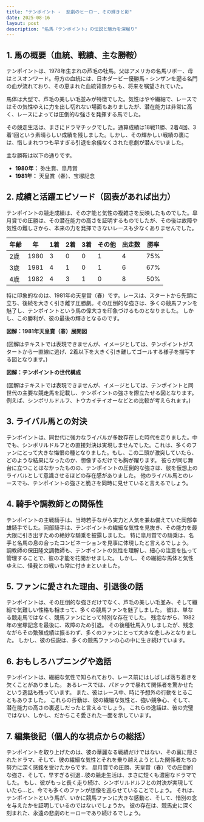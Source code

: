```yaml
---
title: "テンポイント -  悲劇のヒーロー、その輝きと影"
date: 2025-08-16
layout: post
description: "名馬『テンポイント』の伝説と魅力を深堀り"
---
```


## 1. 馬の概要（血統、戦績、主な勝鞍）

テンポイントは、1978年生まれの芦毛の牡馬。父はアメリカの名馬リボー、母はミスオンワード。母方の血統には、日本ダービー優勝馬・シンザンを遡る名門の血が流れており、その恵まれた血統背景からも、将来を嘱望されていた。

馬体は大型で、芦毛の美しい毛並みが特徴でした。気性はやや繊細で、レースではその気性ゆえに力を出し切れない場面もありましたが、潜在能力は非常に高く、レースによっては圧倒的な強さを発揮する馬でした。

その競走生活は、まさにドラマチックでした。通算成績は18戦11勝、2着4回、3着1回という素晴らしい成績を残しました。しかし、その輝かしい戦績の裏には、惜しまれつつも早すぎる引退を余儀なくされた悲劇が潜んでいました。

主な勝鞍は以下の通りです。

* **1980年：** 弥生賞、皐月賞
* **1981年：** 天皇賞（春）、宝塚記念


## 2. 成績と活躍エピソード（図表があれば出力）


テンポイントの競走成績は、その才能と気性の複雑さを反映したものでした。皐月賞での圧勝は、その潜在能力の高さを証明するものでしたが、その後は故障や気性の難しさから、本来の力を発揮できないレースも少なくありませんでした。


| 年齢 | 年   | 1着 | 2着 | 3着 | その他 | 出走数 | 勝率 |
|-----|-----|-----|-----|-----|-------|---------|------|
| 2歳  | 1980 | 3   | 0   | 0   | 1     | 4       | 75%  |
| 3歳  | 1981 | 4   | 1   | 0   | 1     | 6       | 67%  |
| 4歳  | 1982 | 4   | 3   | 1   | 0     | 8       | 50%  |


特に印象的なのは、1981年の天皇賞（春）です。レースは、スタートから先頭に立ち、後続を大きく引き離す圧勝劇。その圧倒的な強さは、多くの競馬ファンを魅了し、テンポイントという馬の偉大さを印象づけるものとなりました。  しかし、この勝利が、彼の最後の輝きとなるのです。


**図解：1981年天皇賞（春）展開図**

(図解はテキストでは表現できませんが、イメージとしては、テンポイントがスタートから一直線に逃げ、2着以下を大きく引き離してゴールする様子を描写する図となります。)


**図解：テンポイントの世代構成**

(図解はテキストでは表現できませんが、イメージとしては、テンポイントと同世代の主要な競走馬を記載し、テンポイントの強さを際立たせる図となります。 例えば、シンボリルドルフ、トウカイテイオーなどとの比較が考えられます。)


## 3. ライバル馬との対決

テンポイントは、同世代に強力なライバルが多数存在した時代を走りました。中でも、シンボリルドルフとの直接対決は実現しませんでした。これは、多くのファンにとって大きな悔恨の種となりました。もし、この二頭が激突していたら、どのような結果になったのか、想像するだけでも胸が躍ります。  彼らが同じ舞台に立つことはなかったものの、テンポイントの圧倒的な強さは、彼を仮想上のライバルとして意識させるほどの存在感がありました。  他のライバル馬とのレースでも、テンポイントの強さと脆さを同時に見せていると言えるでしょう。


## 4. 騎手や調教師との関係性

テンポイントの主戦騎手は、当時若手ながら実力と人気を兼ね備えていた岡部幸雄騎手でした。岡部騎手は、テンポイントの繊細な気性を見抜き、その能力を最大限に引き出すための絶妙な騎乗を披露しました。  特に皐月賞での騎乗は、名手と名馬の息の合ったコンビネーションを見事に体現したと言えるでしょう。  調教師の保田隆文調教師も、テンポイントの気性を理解し、細心の注意を払って管理することで、彼の才能を花開かせました。 しかし、その繊細な馬体と気性ゆえに、怪我との戦いも常に付きまといました。


## 5. ファンに愛された理由、引退後の話

テンポイントは、その圧倒的な強さだけでなく、芦毛の美しい毛並み、そして繊細で気難しい性格も相まって、多くの競馬ファンを魅了しました。  彼は、単なる競走馬ではなく、競馬ファンにとって特別な存在でした。  残念ながら、1982年の宝塚記念を最後に、故障のため引退。  その後種牡馬入りしましたが、残念ながらその繁殖成績は振るわず、多くのファンにとって大きな悲しみとなりました。  しかし、彼の伝説は、多くの競馬ファンの心の中に生き続けています。


## 6. おもしろハプニングや逸話

テンポイントは、繊細な気性で知られており、レース前にはしばしば落ち着きを欠くことがありました。  あるレースでは、パドックで暴れて関係者を驚かせたという逸話も残っています。  また、彼はレース中、時に予想外の行動をとることもありました。  これらの行動は、彼の繊細な気性と、強い競争心、そして、潜在能力の高さの裏返しだったと言えるでしょう。  これらの逸話は、彼の完璧ではない、しかし、だからこそ愛された一面を示しています。


## 7. 編集後記（個人的な視点からの総括）

テンポイントを取り上げたのは、彼の華麗なる戦績だけではない、その裏に隠されたドラマ、そして、彼の繊細な気性とそれを乗り越えようとした関係者たちの努力に深く感銘を受けたからです。  皐月賞での圧勝、天皇賞（春）での圧倒的な強さ、そして、早すぎる引退…彼の競走生活は、まさに短くも濃密なドラマでした。  もし、彼がもっと長く走り続け、シンボリルドルフとの対決が実現していたら…と、今でも多くのファンが想像を巡らせていることでしょう。  それは、テンポイントという馬が、いかに競馬ファンに大きな感動と、そして、惜別の念を与えたかを証明しているのではないでしょうか。  彼の存在は、競馬史に深く刻まれた、永遠の悲劇のヒーローであり続けるでしょう。
